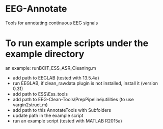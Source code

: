 # EEG-Annotate
Tools for annotating continuous EEG signals

# To run example scripts under the example directory
an example: runBCIT_ESS_ASR_Cleaning.m
- add path to EEGLAB (tested with 13.5.4a)
- run EEGLAB, if clean_rawdata plugin is not installed, install it (version 0.31)
- add path to ESS\Ess_tools
- add path to EEG-Clean-Tools\PrepPipeline\utilities (to use vargin2struct.m)
- add path to this AnnotateTools with Subfolders
- update path in the example script
- run an example script (tested with MATLAB R2015a)

